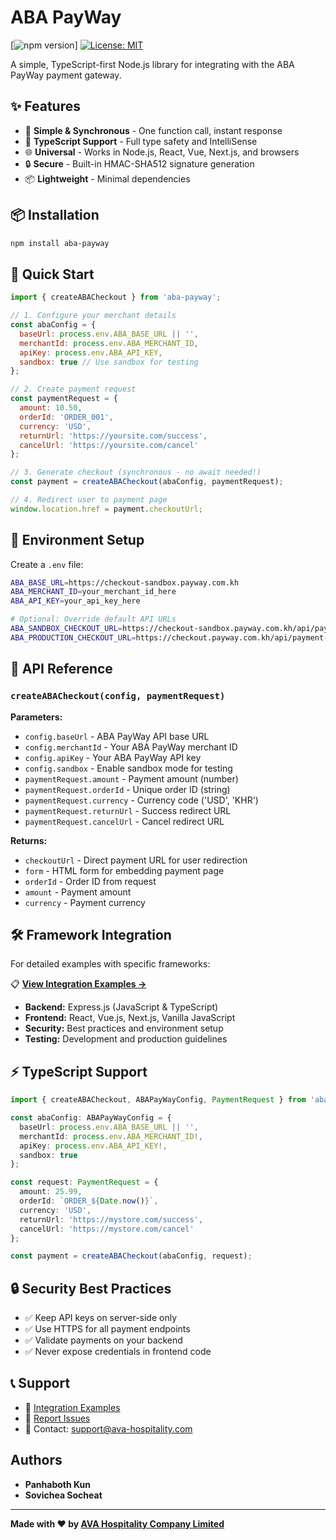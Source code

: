 # ABA PayWay

[![npm version](https://badge.fury.io/js/aba-payway.svg)]
[![License: MIT](https://img.shields.io/badge/License-MIT-yellow.svg)](https://opensource.org/licenses/MIT)

A simple, TypeScript-first Node.js library for integrating with the ABA PayWay payment gateway.

## ✨ Features

- 🚀 **Simple & Synchronous** - One function call, instant response
- 📘 **TypeScript Support** - Full type safety and IntelliSense
- 🌐 **Universal** - Works in Node.js, React, Vue, Next.js, and browsers
- 🔒 **Secure** - Built-in HMAC-SHA512 signature generation
- 📦 **Lightweight** - Minimal dependencies

## 📦 Installation

```bash
npm install aba-payway
```

## 🚀 Quick Start

```javascript
import { createABACheckout } from 'aba-payway';

// 1. Configure your merchant details
const abaConfig = {
  baseUrl: process.env.ABA_BASE_URL || '',
  merchantId: process.env.ABA_MERCHANT_ID,
  apiKey: process.env.ABA_API_KEY,
  sandbox: true // Use sandbox for testing
};

// 2. Create payment request
const paymentRequest = {
  amount: 10.50,
  orderId: 'ORDER_001',
  currency: 'USD',
  returnUrl: 'https://yoursite.com/success',
  cancelUrl: 'https://yoursite.com/cancel'
};

// 3. Generate checkout (synchronous - no await needed!)
const payment = createABACheckout(abaConfig, paymentRequest);

// 4. Redirect user to payment page
window.location.href = payment.checkoutUrl;
```

## 🔧 Environment Setup

Create a `.env` file:

```bash
ABA_BASE_URL=https://checkout-sandbox.payway.com.kh
ABA_MERCHANT_ID=your_merchant_id_here
ABA_API_KEY=your_api_key_here

# Optional: Override default API URLs
ABA_SANDBOX_CHECKOUT_URL=https://checkout-sandbox.payway.com.kh/api/payment-gateway/v1/payments/purchase
ABA_PRODUCTION_CHECKOUT_URL=https://checkout.payway.com.kh/api/payment-gateway/v1/payments/purchase
```

## 📖 API Reference

### `createABACheckout(config, paymentRequest)`

**Parameters:**
- `config.baseUrl` - ABA PayWay API base URL
- `config.merchantId` - Your ABA PayWay merchant ID
- `config.apiKey` - Your ABA PayWay API key
- `config.sandbox` - Enable sandbox mode for testing
- `paymentRequest.amount` - Payment amount (number)
- `paymentRequest.orderId` - Unique order ID (string)
- `paymentRequest.currency` - Currency code ('USD', 'KHR')
- `paymentRequest.returnUrl` - Success redirect URL
- `paymentRequest.cancelUrl` - Cancel redirect URL

**Returns:**
- `checkoutUrl` - Direct payment URL for user redirection
- `form` - HTML form for embedding payment page
- `orderId` - Order ID from request
- `amount` - Payment amount
- `currency` - Payment currency

## 🛠️ Framework Integration

For detailed examples with specific frameworks:

📋 **[View Integration Examples →](./INTEGRATION_EXAMPLE.md)**

- **Backend:** Express.js (JavaScript & TypeScript)
- **Frontend:** React, Vue.js, Next.js, Vanilla JavaScript
- **Security:** Best practices and environment setup
- **Testing:** Development and production guidelines

## ⚡ TypeScript Support

```typescript
import { createABACheckout, ABAPayWayConfig, PaymentRequest } from 'aba-payway';

const abaConfig: ABAPayWayConfig = {
  baseUrl: process.env.ABA_BASE_URL || '',
  merchantId: process.env.ABA_MERCHANT_ID!,
  apiKey: process.env.ABA_API_KEY!,
  sandbox: true
};

const request: PaymentRequest = {
  amount: 25.99,
  orderId: `ORDER_${Date.now()}`,
  currency: 'USD',
  returnUrl: 'https://mystore.com/success',
  cancelUrl: 'https://mystore.com/cancel'
};

const payment = createABACheckout(abaConfig, request);
```

## 🔒 Security Best Practices

- ✅ Keep API keys on server-side only
- ✅ Use HTTPS for all payment endpoints
- ✅ Validate payments on your backend
- ✅ Never expose credentials in frontend code

## 📞 Support

- 📖 [Integration Examples](./INTEGRATION_EXAMPLE.md)
- 🐛 [Report Issues](https://github.com/AVA-HOSPITALITY-COMPANY-LIMITED/aba-payway/issues)
- 📧 Contact: [support@ava-hospitality.com](mailto:support@ava-hospitality.com)

## Authors

- **Panhaboth Kun**
- **Sovichea Socheat**

---

**Made with ❤️ by [AVA Hospitality Company Limited](https://ava-hospitality.com)**
